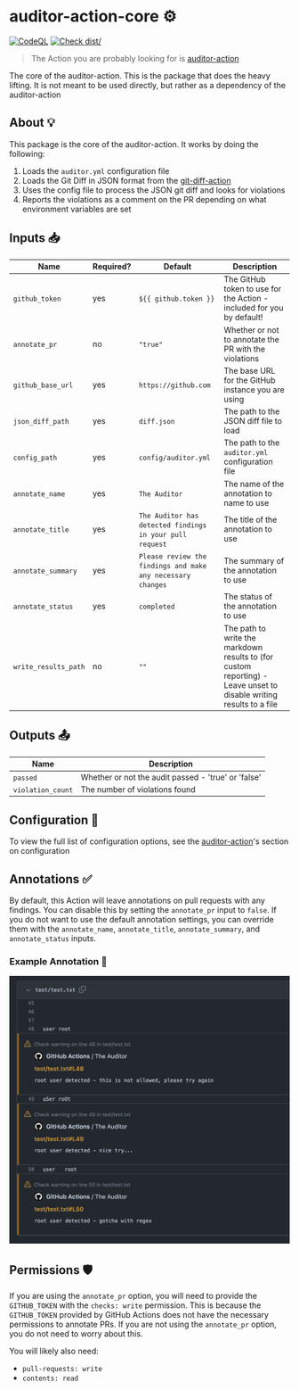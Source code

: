 # auditor-action-core ⚙️

[![CodeQL](https://github.com/GrantBirki/auditor-action-core/actions/workflows/codeql-analysis.yml/badge.svg)](https://github.com/GrantBirki/auditor-action-core/actions/workflows/codeql-analysis.yml) [![Check dist/](https://github.com/GrantBirki/auditor-action-core/actions/workflows/check-dist.yml/badge.svg)](https://github.com/GrantBirki/auditor-action-core/actions/workflows/check-dist.yml)

> The Action you are probably looking for is [auditor-action](https://github.com/GrantBirki/auditor-action)

The core of the auditor-action. This is the package that does the heavy lifting. It is not meant to be used directly, but rather as a dependency of the auditor-action

## About 💡

This package is the core of the auditor-action. It works by doing the following:

1. Loads the `auditor.yml` configuration file
2. Loads the Git Diff in JSON format from the [git-diff-action](https://github.com/GrantBirki/git-diff-action)
3. Uses the config file to process the JSON git diff and looks for violations
4. Reports the violations as a comment on the PR depending on what environment variables are set

## Inputs 📥

| Name | Required? | Default | Description |
| --- | --- | --- | --- |
| `github_token` | yes | `${{ github.token }}` | The GitHub token to use for the Action - included for you by default! |
| `annotate_pr` | no | `"true"` | Whether or not to annotate the PR with the violations |
| `github_base_url` | yes | `https://github.com` | The base URL for the GitHub instance you are using |
| `json_diff_path` | yes | `diff.json` | The path to the JSON diff file to load |
| `config_path` | yes | `config/auditor.yml` | The path to the `auditor.yml` configuration file |
| `annotate_name` | yes | `The Auditor` | The name of the annotation to name to use |
| `annotate_title` | yes | `The Auditor has detected findings in your pull request` | The title of the annotation to use |
| `annotate_summary` | yes | `Please review the findings and make any necessary changes` | The summary of the annotation to use |
| `annotate_status` | yes | `completed` | The status of the annotation to use |
| `write_results_path` | no | `""` | The path to write the markdown results to (for custom reporting) - Leave unset to disable writing results to a file |

## Outputs 📤

| Name | Description |
| --- | --- |
| `passed` | Whether or not the audit passed - 'true' or 'false' |
| `violation_count` | The number of violations found |

## Configuration 📝

To view the full list of configuration options, see the [auditor-action](https://github.com/GrantBirki/auditor-action#configuration-)'s section on configuration

## Annotations ✅

By default, this Action will leave annotations on pull requests with any findings. You can disable this by setting the `annotate_pr` input to `false`. If you do not want to use the default annotation settings, you can override them with the `annotate_name`, `annotate_title`, `annotate_summary`, and `annotate_status` inputs.

### Example Annotation 📸

![Annotation Example](docs/assets/annotations.png)

## Permissions 🛡

️If you are using the `annotate_pr` option, you will need to provide the `GITHUB_TOKEN` with the `checks: write` permission. This is because the `GITHUB_TOKEN` provided by GitHub Actions does not have the necessary permissions to annotate PRs. If you are not using the `annotate_pr` option, you do not need to worry about this.

You will likely also need:

- `pull-requests: write`
- `contents: read`
